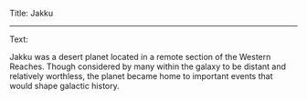 Title: Jakku

----

Text: 

Jakku was a desert planet located in a remote section of the Western Reaches. Though considered by many within the galaxy to be distant and relatively worthless, the planet became home to important events that would shape galactic history.